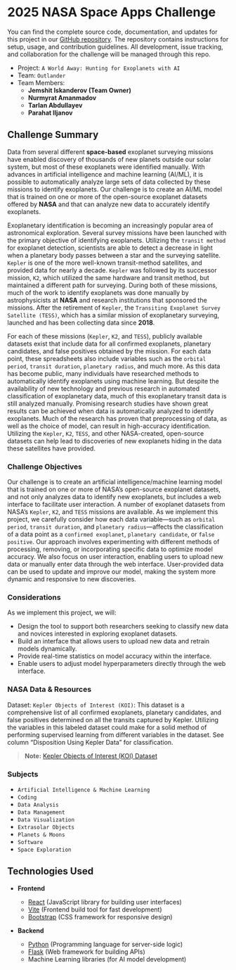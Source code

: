 # 2025 NASA Space Apps Challenge

You can find the complete source code, documentation, and updates for this project in our [GitHub repository](https://github.com/jemshit/NASA_exoplanet_detection). The repository contains instructions for setup, usage, and contribution guidelines. All development, issue tracking, and collaboration for the challenge will be managed through this repo.

- Project: `A World Away: Hunting for Exoplanets with AI`
- Team: `Outlander`
- Team Members:
	- **Jemshit Iskanderov (Team Owner)**
	- **Nurmyrat Amanmadov**
	- **Tarlan Abdullayev**
	- **Parahat Iljanov**


## Challenge Summary

Data from several different **space-based** exoplanet surveying missions have enabled discovery of thousands of new planets outside our solar system, but most of these exoplanets were identified manually. With advances in artificial intelligence and machine learning (AI/ML), it is possible to automatically analyze large sets of data collected by these missions to identify exoplanets. Our challenge is to create an AI/ML model that is trained on one or more of the open-source exoplanet datasets offered by **NASA** and that can analyze new data to accurately identify exoplanets.

Exoplanetary identification is becoming an increasingly popular area of astronomical exploration. Several survey missions have been launched with the primary objective of identifying exoplanets. Utilizing the `transit method` for exoplanet detection, scientists are able to detect a decrease in light when a planetary body passes between a star and the surveying satellite. `Kepler` is one of the more well-known transit-method satellites, and provided data for nearly a decade. `Kepler` was followed by its successor mission, `K2`, which utilized the same hardware and transit method, but maintained a different path for surveying. During both of these missions, much of the work to identify exoplanets was done manually by astrophysicists at **NASA** and research institutions that sponsored the missions. After the retirement of `Kepler`, the `Transiting Exoplanet Survey Satellite (TESS)`, which has a similar mission of exoplanetary surveying, launched and has been collecting data since **2018**.

For each of these missions (`Kepler`, `K2`, and `TESS`), publicly available datasets exist that include data for all confirmed exoplanets, planetary candidates, and false positives obtained by the mission. For each data point, these spreadsheets also include variables such as the `orbital period`, `transit duration`, `planetary radius`, and much more. As this data has become public, many individuals have researched methods to automatically identify exoplanets using machine learning. But despite the availability of new technology and previous research in automated classification of exoplanetary data, much of this exoplanetary transit data is still analyzed manually. Promising research studies have shown great results can be achieved when data is automatically analyzed to identify exoplanets. Much of the research has proven that preprocessing of data, as well as the choice of model, can result in high-accuracy identification. Utilizing the `Kepler`, `K2`, `TESS`, and other NASA-created, open-source datasets can help lead to discoveries of new exoplanets hiding in the data these satellites have provided.

### Challenge Objectives

Our challenge is to create an artificial intelligence/machine learning model that is trained on one or more of NASA’s open-source exoplanet datasets, and not only analyzes data to identify new exoplanets, but includes a web interface to facilitate user interaction. A number of exoplanet datasets from NASA’s `Kepler`, `K2`, and `TESS` missions are available. As we implement this project, we carefully consider how each data variable—such as `orbital period`, `transit duration`, and `planetary radius`—affects the classification of a data point as a `confirmed exoplanet`, `planetary candidate`, or `false positive`. Our approach involves experimenting with different methods of processing, removing, or incorporating specific data to optimize model accuracy. We also focus on user interaction, enabling users to upload new data or manually enter data through the web interface. User-provided data can be used to update and improve our model, making the system more dynamic and responsive to new discoveries.

### Considerations

As we implement this project, we will:
- Design the tool to support both researchers seeking to classify new data and novices interested in exploring exoplanet datasets.
- Build an interface that allows users to upload new data and retrain models dynamically.
- Provide real-time statistics on model accuracy within the interface.
- Enable users to adjust model hyperparameters directly through the web interface.

### NASA Data & Resources

Dataset: `Kepler Objects of Interest (KOI)`: This dataset is a comprehensive list of all confirmed exoplanets, planetary candidates, and false positives determined on all the transits captured by Kepler. Utilizing the variables in this labeled dataset could make for a solid method of performing supervised learning from different variables in the dataset. See column “Disposition Using Kepler Data” for classification.

> **Note:** [Kepler Objects of Interest (KOI) Dataset](https://exoplanetarchive.ipac.caltech.edu/cgi-bin/TblView/nph-tblView?app=ExoTbls&config=cumulative)

### Subjects

- `Artificial Intelligence & Machine Learning`
- `Coding`
- `Data Analysis`
- `Data Management`
- `Data Visualization`
- `Extrasolar Objects`
- `Planets & Moons`
- `Software`
- `Space Exploration`


## Technologies Used

- **Frontend**
	- [React](https://react.dev/) (JavaScript library for building user interfaces)
	- [Vite](https://vitejs.dev/) (Frontend build tool for fast development)
	- [Bootstrap](https://getbootstrap.com/) (CSS framework for responsive design)

- **Backend**
	- [Python](https://www.python.org/) (Programming language for server-side logic)
	- [Flask](https://flask.palletsprojects.com/) (Web framework for building APIs)
	- Machine Learning libraries (for AI model development)

